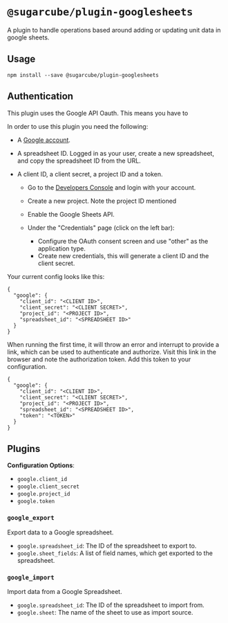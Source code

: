 # `@sugarcube/plugin-googlesheets`

A plugin to handle operations based around adding or updating unit data in
google sheets.

## Usage

```
npm install --save @sugarcube/plugin-googlesheets
```

## Authentication

This plugin uses the Google API Oauth. This means you have to

In order to use this plugin you need the following:

- A [Google account](https://gmail.com).
- A spreadsheet ID. Logged in as your user, create a new spreadsheet, and copy
  the spreadsheet ID from the URL.
- A client ID, a client secret, a project ID and a token.

  - Go to the [Developers Console](https://console.developers.google.com) and
    login with your account.
  - Create a new project. Note the project ID mentioned
  - Enable the Google Sheets API.
  - Under the "Credentials" page (click on the left bar):

    - Configure the OAuth consent screen and use "other" as the application
      type.
    - Create new credentials, this will generate a client ID and the client
      secret.

Your current config looks like this:

```
{
  "google": {
    "client_id": "<CLIENT ID>",
    "client_secret": "<CLIENT SECRET>",
    "project_id": "<PROJECT ID>",
    "spreadsheet_id": "<SPREADSHEET ID>"
  }
}
```

When running the first time, it will throw an error and interrupt to provide a
link, which can be used to authenticate and authorize. Visit this link in the
browser and note the authorization token. Add this token to your configuration.

```
{
  "google": {
    "client_id": "<CLIENT ID>",
    "client_secret": "<CLIENT SECRET>",
    "project_id": "<PROJECT ID>",
    "spreadsheet_id": "<SPREADSHEET ID>",
    "token": "<TOKEN>"
  }
}
```

## Plugins

**Configuration Options**:

- `google.client_id`
- `google.client_secret`
- `google.project_id`
- `google.token`

### `google_export`

Export data to a Google spreadsheet.

- `google.spreadsheet_id`: The ID of the spreadsheet to export to.
- `google.sheet_fields`: A list of field names, which get exported to the
  spreadsheet.

### `google_import`

Import data from a Google Spreadsheet.

- `google.spreadsheet_id`: The ID of the spreadsheet to import from.
- `google.sheet`: The name of the sheet to use as import source.
